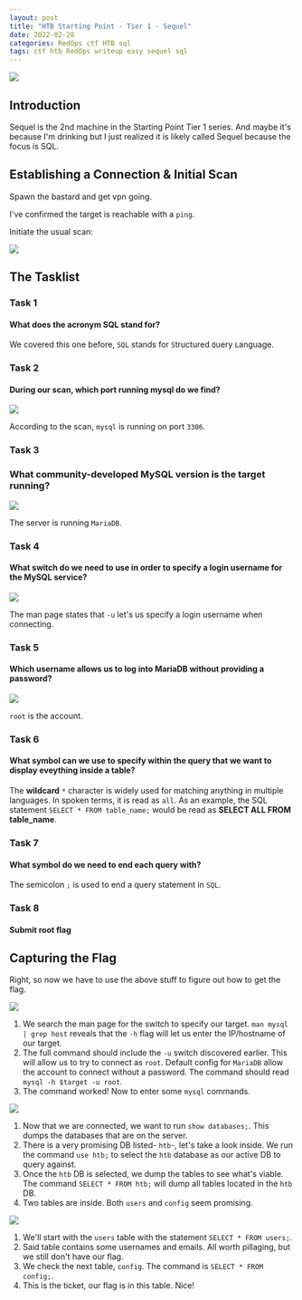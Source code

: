 ```yaml
---
layout: post
title: "HTB Starting Point - Tier 1 - Sequel"
date: 2022-02-28
categories: RedOps ctf HTB sql
tags: ctf htb RedOps writeup easy sequel sql
---
```

<img src='/assets/img/ctf/htb/sp/tier1/sequel/sequel.PNG'/>

## Introduction

Sequel is the 2nd machine in the Starting Point Tier 1 series. And maybe it's because I'm drinking but I just realized it is likely called Sequel because the focus is SQL.

## Establishing a Connection & Initial Scan

Spawn the bastard and get vpn going.

I've confirmed the target is reachable with a `ping`.

Initiate the usual scan:

<img src='/assets/img/ctf/htb/sp/tier1/sequel/1nmap.png'/>

## The Tasklist

### Task 1
#### What does the acronym SQL stand for?

We covered this one before, `SQL` stands for `S`tructured `Q`uery `L`anguage.

### Task 2
#### During our scan, which port running mysql do we find?

<img src='/assets/img/ctf/htb/sp/tier1/sequel/2mysql.png'/>

According to the scan, `mysql` is running on port `3306`.

### Task 3
### What community-developed MySQL version is the target running?

<img src='/assets/img/ctf/htb/sp/tier1/sequel/3maria.png'/>

The server is running `MariaDB`.

### Task 4 
#### What switch do we need to use in order to specify a login username for the MySQL service?

<img src='/assets/img/ctf/htb/sp/tier1/sequel/4mysqluser.png'/>

The man page states that `-u` let's us specify a login username when connecting.

### Task 5
#### Which username allows us to log into MariaDB without providing a password?

<img src='/assets/img/ctf/htb/sp/tier1/sequel/5google.PNG'/>

`root` is the account.

### Task 6
#### What symbol can we use to specify within the query that we want to display eveything inside a table?

The **wildcard** `*` character is widely used for matching anything in multiple languages. In spoken terms, it is read as `all`. As an example, the SQL statement `SELECT * FROM table_name;` would be read as **SELECT ALL FROM table_name**.

### Task 7
#### What symbol do we need to end each query with?

The semicolon `;` is used to end a query statement in `SQL`.

### Task 8
#### Submit root flag

## Capturing the Flag

Right, so now we have to use the above stuff to figure out how to get the flag.

<img src='/assets/img/ctf/htb/sp/tier1/sequel/5mysqlconnection.png'/>

1. We search the man page for the switch to specify our target. `man mysql | grep host` reveals that the `-h` flag will let us enter the IP/hostname of our target.
2. The full command should include the `-u` switch discovered earlier. This will allow us to try to connect as `root`. Default config for `MariaDB` allow the account to connect without a password. The command should read `mysql -h $target -u root`.
3. The command worked! Now to enter some `mysql` commands.

<img src='/assets/img/ctf/htb/sp/tier1/sequel/6showdb.png'/>

1. Now that we are connected, we want to run `show databases;`. This dumps the databases that are on the server.
2. There is a very promising DB listed- `htb`-, let's take a look inside. We run the command `use htb;` to select the `htb` database as our active DB to query against.
3. Once the `htb` DB is selected, we dump the tables to see what's viable. The command `SELECT * FROM htb;` will dump all tables located in the `htb` DB.
4. Two tables are inside. Both `users` and `config` seem promising.

<img src='/assets/img/ctf/htb/sp/tier1/sequel/7show.png'/>

1. We'll start with the `users` table with the statement `SELECT * FROM users;`. 
2. Said table contains some usernames and emails. All worth pillaging, but we still don't have our flag.
3. We check the next table, `config`. The command is `SELECT * FROM config;`.
4. This is the ticket, our flag is in this table. Nice!
